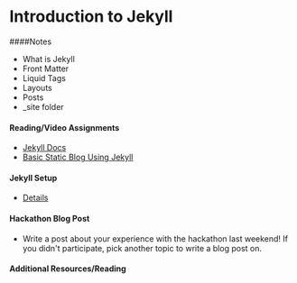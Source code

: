 # Introduction to Jekyll

####Notes
- What is Jekyll
- Front Matter
- Liquid Tags
- Layouts
- Posts
- _site folder

#### Reading/Video Assignments
- [Jekyll Docs](http://jekyllrb.com/docs/home/)
- [Basic Static Blog Using Jekyll](https://www.youtube.com/watch?v=sxiQmHlogdg)

#### Jekyll Setup
- [Details](assignments/jekyll-setup.md)

#### Hackathon Blog Post
- Write a post about your experience with the hackathon last weekend! If you didn't participate, pick another topic to write a blog post on.

#### Additional Resources/Reading


